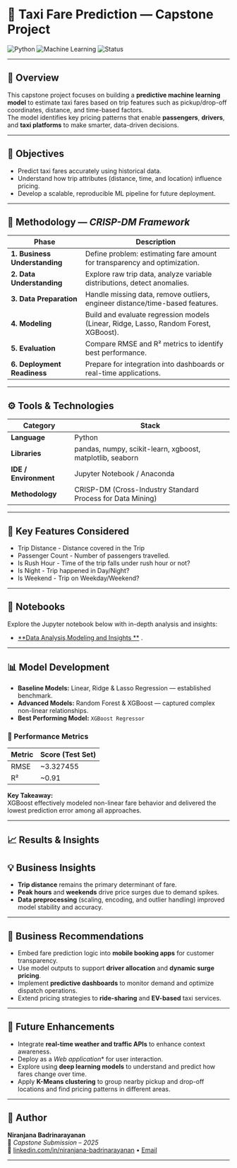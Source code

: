# 🚖 Taxi Fare Prediction — Capstone Project

![Python](https://img.shields.io/badge/Python-3.10+-blue.svg)
![Machine Learning](https://img.shields.io/badge/Machine%20Learning-Regression-brightgreen.svg)
![Status](https://img.shields.io/badge/Status-Completed-success.svg)

---

## 🧭 Overview  
This capstone project focuses on building a **predictive machine learning model** to estimate taxi fares based on trip features such as pickup/drop-off coordinates, distance, and time-based factors.  
The model identifies key pricing patterns that enable **passengers**, **drivers**, and **taxi platforms** to make smarter, data-driven decisions.

---

## 🎯 Objectives  

- Predict taxi fares accurately using historical data.  
- Understand how trip attributes (distance, time, and location) influence pricing.  
- Develop a scalable, reproducible ML pipeline for future deployment.  

---

## 🧪 Methodology — *CRISP-DM Framework*

| Phase | Description |
|-------|--------------|
| **1. Business Understanding** | Define problem: estimating fare amount for transparency and optimization. |
| **2. Data Understanding** | Explore raw trip data, analyze variable distributions, detect anomalies. |
| **3. Data Preparation** | Handle missing data, remove outliers, engineer distance/time-based features. |
| **4. Modeling** | Build and evaluate regression models (Linear, Ridge, Lasso, Random Forest, XGBoost). |
| **5. Evaluation** | Compare RMSE and R² metrics to identify best performance. |
| **6. Deployment Readiness** | Prepare for integration into dashboards or real-time applications. |

---

## ⚙️ Tools & Technologies  

| Category | Stack |
|-----------|--------|
| **Language** | Python |
| **Libraries** | pandas, numpy, scikit-learn, xgboost, matplotlib, seaborn |
| **IDE / Environment** | Jupyter Notebook / Anaconda |
| **Methodology** | CRISP-DM (Cross-Industry Standard Process for Data Mining) |

---

## 🔑 Key Features Considered

- Trip Distance - Distance covered in the Trip
- Passenger Count - Number of passengers travelled.
- Is Rush Hour - Time of the trip falls under rush hour or not?
- Is Night  - Trip happened in Day/Night?
- Is Weekend - Trip on Weekday/Weekend?

---

## 📖 Notebooks
Explore the Jupyter notebook below with in-depth analysis and insights:

- [**Data Analysis,Modeling and Insights **](https://github.com/NiranjanaAnand/MLAI_Mod_17/edit/main/prompt_III.ipynb) .

---
## 📊 Model Development  

- **Baseline Models:** Linear, Ridge & Lasso Regression — established benchmark.  
- **Advanced Models:** Random Forest & XGBoost — captured complex non-linear relationships.  
- **Best Performing Model:** `XGBoost Regressor`  

### 🧩 Performance Metrics  
| Metric | Score (Test Set) |
|--------|------------------|
| RMSE | ~3.327455 |
| R² | ~0.91 |

**Key Takeaway:**  
XGBoost effectively modeled non-linear fare behavior and delivered the lowest prediction error among all approaches.

---

## 📈 Results & Insights  

## 💡 Business Insights  

- **Trip distance** remains the primary determinant of fare.  
- **Peak hours** and **weekends** drive price surges due to demand spikes. 
- **Data preprocessing** (scaling, encoding, and outlier handling) improved model stability and accuracy.

---

## 🧠 Business Recommendations  

- Embed fare prediction logic into **mobile booking apps** for customer transparency.  
- Use model outputs to support **driver allocation** and **dynamic surge pricing**.  
- Implement **predictive dashboards** to monitor demand and optimize dispatch operations.  
- Extend pricing strategies to **ride-sharing** and **EV-based** taxi services.

---

## 🔮 Future Enhancements  

- Integrate **real-time weather and traffic APIs** to enhance context awareness.  
- Deploy as a *Web application** for user interaction.  
- Explore using **deep learning models** to understand and predict how fares change over time. 
- Apply **K-Means clustering** to group nearby pickup and drop-off locations and find pricing patterns in different areas.

---

## 🧾 Author  

**Niranjana Badrinarayanan**   
📅 *Capstone Submission – 2025*  
🔗 [linkedin.com/in/niranjana-badrinarayanan](https://www.linkedin.com/in/niranjana-badrinarayanan-3068b512/) • [Email](niranjana.badri@gmail.com) 

---



